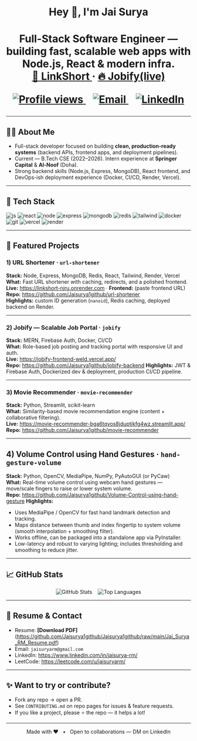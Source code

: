 <!-- ================== HERO / HEADER ================== -->
<h1 align="center">Hey 👋, I'm Jai Surya <h1>
<p align="center">
  <strong>Full-Stack Software Engineer</strong> — building fast, scalable web apps with Node.js, React & modern infra.  
  <br/>
  <a href="https://linkshort-flame.vercel.app) target="_blank">🔗 LinkShort </a> · <a href="https://jobify-frontend-weld.vercel.app" target="_blank">🔥 Jobify(live)</a>
</p>

<p align="center">
  <a href="https://github.com/Jaisurya1github">
    <img alt="Profile views" src="https://komarev.com/ghpvc/?username=Jaisurya1github&color=0e75b6">
  </a>
  &nbsp;&nbsp;
  <a href="mailto:jaisuryarm@gmail.com">
    <img alt="Email" src="https://img.shields.io/badge/Email-jaisuryarm@gmail.com-blue?style=flat&logo=gmail">
  </a>
  &nbsp;&nbsp;
  <a href="https://www.linkedin.com/in/jaisurya-rm/" target="_blank">
    <img alt="LinkedIn" src="https://img.shields.io/badge/LinkedIn-Jai%20Surya-blue?style=flat&logo=linkedin">
  </a>
</p>

---

<!-- ================== ABOUT ME ================== -->
## 👨‍💻 About Me
- Full-stack developer focused on building **clean, production-ready systems** (backend APIs, frontend apps, and deployment pipelines).
- Current — B.Tech CSE (2022–2026). Intern experience at **Springer Capital** & **Al-Noof** (Doha).
- Strong backend skills (Node.js, Express, MongoDB), React frontend, and DevOps-ish deployment experience (Docker, CI/CD, Render, Vercel).

---

<!-- ================== TECH STACK ================== -->
## 🧰 Tech Stack
<p>
  <img alt="js" src="https://img.shields.io/badge/JavaScript-ES6+-f7df1e?style=flat-square&logo=javascript&logoColor=black" />
  <img alt="react" src="https://img.shields.io/badge/React-17/18-61DAFB?style=flat-square&logo=react&logoColor=black" />
  <img alt="node" src="https://img.shields.io/badge/Node.js-16/18-339933?style=flat-square&logo=node.js&logoColor=white" />
  <img alt="express" src="https://img.shields.io/badge/Express-✓-000000?style=flat-square&logo=express&logoColor=white" />
  <img alt="mongodb" src="https://img.shields.io/badge/MongoDB-Atlas-47A248?style=flat-square&logo=mongodb&logoColor=white" />
  <img alt="redis" src="https://img.shields.io/badge/Redis-Cloud-DC382D?style=flat-square&logo=redis&logoColor=white" />
  <img alt="tailwind" src="https://img.shields.io/badge/TailwindCSS-✓-06B6D4?style=flat-square&logo=tailwindcss&logoColor=white" />
  <img alt="docker" src="https://img.shields.io/badge/Docker-✓-2496ED?style=flat-square&logo=docker&logoColor=white" />
  <img alt="git" src="https://img.shields.io/badge/Git-GitHub-F05032?style=flat-square&logo=git&logoColor=white" />
  <img alt="vercel" src="https://img.shields.io/badge/Vercel-Deploy-000000?style=flat-square&logo=vercel&logoColor=white" />
  <img alt="render" src="https://img.shields.io/badge/Render-Deploy-2B2B2B?style=flat-square&logo=render&logoColor=white" />
</p>

---

<!-- ================== FEATURED PROJECTS ================== -->
## 🚀 Featured Projects

### 1) **URL Shortener** · `url-shortener`
**Stack:** Node, Express, MongoDB, Redis, React, Tailwind, Render, Vercel  
**What:** Fast URL shortener with caching, redirects, and a polished frontend.  
**Live:** https://linkshort-njru.onrender.com · **Frontend:** (paste frontend URL)  
**Repo:** https://github.com/Jaisurya1github/url-shortener  
**Highlights:** custom ID generation (`nanoid`), Redis caching, deployed backend on Render.

---

### 2) **Jobify — Scalable Job Portal** · `jobify`
**Stack:** MERN, Firebase Auth, Docker, CI/CD  
**What:** Role-based job posting and tracking portal with responsive UI and auth.  
**Live:** https://jobify-frontend-weld.vercel.app/  
**Repo:** https://github.com/Jaisurya1github/jobify-backend
**Highlights:** JWT & Firebase Auth, Dockerized dev & deployment, production CI/CD pipeline.

---

### 3) **Movie Recommender** · `movie-recommender`  
**Stack:** Python, Streamlit, scikit-learn  
**What:** Similarity-based movie recommendation engine (content + collaborative filtering).  
**Live:** https://movie-recommender-bga6tqyos8jduptjkfg4wz.streamlit.app/  
**Repo:** https://github.com/Jaisurya1github/movie-recommender

---

## 4) **Volume Control using Hand Gestures** · `hand-gesture-volume`
**Stack:** Python, OpenCV, MediaPipe, NumPy, PyAutoGUI (or PyCaw)  
**What:** Real-time volume control using webcam hand gestures — move/scale fingers to raise or lower system volume.  
**Repo:** https://github.com/Jaisurya1github/Volume-Control-using-hand-gesture 
**Highlights:** 
- Uses MediaPipe / OpenCV for fast hand landmark detection and tracking.  
- Maps distance between thumb and index fingertip to system volume (smooth interpolation + smoothing filter).  
- Works offline, can be packaged into a standalone app via PyInstaller.  
- Low-latency and robust to varying lighting; includes thresholding and smoothing to reduce jitter.


---

<!-- ================== STATS ================== -->
## 📈 GitHub Stats
<p align="center">
  <img src="https://github-readme-stats.vercel.app/api?username=Jaisurya1github&show_icons=true&theme=tokyonight&count_private=true" alt="GitHub Stats" />
  &nbsp;&nbsp;
  <img src="https://github-readme-stats.vercel.app/api/top-langs/?username=Jaisurya1github&layout=compact&theme=tokyonight" alt="Top Languages" />
</p>

---

<!-- ================== RESUME & CONTACT ================== -->
## 📎 Resume & Contact
- Resume: **[Download PDF]**(https://github.com/Jaisurya1github/Jaisurya1github/raw/main/Jai_Surya_RM_Resume.pdf) 
- Email: `jaisuryarm@gmail.com`  
- LinkedIn: https://www.linkedin.com/in/jaisurya-rm/  
- LeetCode: https://leetcode.com/u/jaisuryarm/

---

<!-- ================== CONTRIBUTION / CTA ================== -->
## ✨ Want to try or contribute?
- Fork any repo → open a PR.  
- See `CONTRIBUTING.md` on repo pages for issues & feature requests.  
- If you like a project, please ⭐ the repo — it helps a lot!

---

<p align="center">
  Made with ❤️ &nbsp; • &nbsp; Open to collaborations — DM on LinkedIn
</p>
